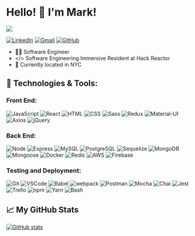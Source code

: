 

<!--
**markPVale/markPVale** is a ✨ _special_ ✨ repository because its `README.md` (this file) appears on your GitHub profile.

Here are some ideas to get you started:

- 🔭 I’m currently working on ...
- 🌱 I’m currently learning ...
- 👯 I’m looking to collaborate on ...
- 🤔 I’m looking for help with ...
- 💬 Ask me about ...
- 📫 How to reach me: ...
- 😄 Pronouns: ...
- ⚡ Fun fact: ...
-->

# Hello! 👋 I'm Mark!

![](https://images.unsplash.com/photo-1552479981-571d591f67d6?ixid=MnwxMjA3fDB8MHxwaG90by1wYWdlfHx8fGVufDB8fHx8&ixlib=rb-1.2.1&auto=format&fit=crop&h=700&q=80)

[![LinkedIn](https://img.shields.io/badge/linkedin%20-%230077B5.svg?&style=flat-square&logo=linkedin&logoColor=white)](https://www.linkedin.com/in/markvalestudio/)
[![Gmail](https://img.shields.io/badge/Gmail%20-D14836?style=flat-square&logo=gmail&logoColor=white)](mailto:markpvale@gmail.com)
[![GitHub](https://img.shields.io/badge/MarkPVale%20-%23121011.svg?&style=flat-square&logo=github&logoColor=white&link=https://github.com/MarkPVale)](https://github.com/MarkPVale)
- 👨‍💻 Software Engineer
- </> Software Engineering Immersive Resident at Hack Reactor
- 📍 Currently located in NYC

## 🔧 Technologies & Tools:

### **Front End:**

![JavaScript](https://img.shields.io/badge/JavaScript%20-%23323330.svg?&style=flat-square&logo=javascript&logoColor=%23F7DF1E)
![React](https://img.shields.io/badge/React%20-%2320232a.svg?&style=flat-square&logo=react&logoColor=%2361DAFB)
![HTML](https://img.shields.io/badge/HTML5%20-%23E34F26.svg?&style=flat-square&logo=html5&logoColor=white)
![CSS](https://img.shields.io/badge/CSS3%20-%231572B6.svg?&style=flat-square&logo=css3&logoColor=white)
![Sass](https://img.shields.io/badge/Sass%20-%231582B7.svg?&style=flat-square&logo=Sass&logoColor=pink)
![Redux](https://img.shields.io/badge/redux%20-%23593d88.svg?&style=flat-square&logo=redux&logoColor=white)
![Material-UI](https://img.shields.io/badge/Material--UI%20-%23239DFF.svg?&style=flat-square&logo=material-ui&logoColor=fff)
![Axios](https://img.shields.io/badge/-Axios-blueviolet)
![jQuery](https://img.shields.io/badge/jQuery%20-%230A68AD.svg?&style=flat-square&logo=jquery&logoColor=fff)

### **Back End:**

![Node](https://img.shields.io/badge/node.js%20-%2343853D.svg?&style=flat-square&logo=node.js&logoColor=white)
![Express](https://img.shields.io/badge/Express%20-%23404d59.svg?&style=flat-square)
![MySQL](https://img.shields.io/badge/MySQL%20-%2300f.svg?&style=flat-square&logo=mysql&logoColor=white)
![PostgreSQL](https://img.shields.io/badge/PostgreSQL%20-%232187B6.svg?&style=flat-square&logo=postgreSQL&logoColor=white)
![Sequelize](https://img.shields.io/badge/sequelize-blue?logo=sequelize)
![MongoDB](https://img.shields.io/badge/MongoDB%20-%234ea94b.svg?&style=flat-square&logo=mongodb&logoColor=white)
![Mongoose](https://img.shields.io/badge/Mongoose%20-%23880000.svg?&style=flat-square&logo=mongoose)
![Docker](https://img.shields.io/badge/docker%20-%230db7ed.svg?&style=flat-square&logo=docker&logoColor=white)
![Redis](https://img.shields.io/badge/redis%20-%23DD0031.svg?&style=flat-square&logo=redis&logoColor=white)
![AWS](https://img.shields.io/badge/AWS%20-%23FF9900.svg?&style=flat-square&logo=amazon-aws&logoColor=white)
![Firebase](https://img.shields.io/badge/firebase%20-%23039BE5.svg?&style=flat-square&logo=firebase)

### **Testing and Deployment:**

![Git](https://img.shields.io/badge/Git%20-%23F05033.svg?&style=flat-square&logo=git&logoColor=white)
![VSCode](https://img.shields.io/badge/VS%20Code%20-%23007ACC.svg?&style=flat-square&logo=visual-studio-code&logoColor=white)
![Babel](https://img.shields.io/badge/Babel%20-F9DC3e?style=flat-square&logo=babel&logoColor=black)
![webpack](https://img.shields.io/badge/webpack%20-%238DD6F9.svg?&style=flat-square&logo=webpack&logoColor=black)
![Postman](https://img.shields.io/badge/Postman%20-FF6C37?style=flat-square&logo=postman&logoColor=red)
![Mocha](https://img.shields.io/badge/-mocha%20-%238D6748?&style=flat-square&logo=mocha&logoColor=white)
![Chai](https://img.shields.io/badge/Chai%20-%23F6ECD4.svg?&style=flat-square)
![Jest](https://img.shields.io/badge/Jest%20-%23C21325.svg?&style=flat-square&logo=Jest&logoColor=white)
![Trello](https://img.shields.io/badge/Trello%20-%23026AA7.svg?&style=flat-square&logo=Trello&logoColor=white)
![npm](https://img.shields.io/badge/npm%20-%23CB3837.svg?&style=flat-square&logo=npm&logoColor=black)
![Yarn](https://img.shields.io/badge/yarn%20-%232187B6.svg?&style=flat-square&logo=yarn&logoColor=black)
![Bash](https://img.shields.io/badge/bash%20-%2349A124.svg?&style=flat-square&logo=gnu-bash&logoColor=black)

## 📈 My GitHub Stats

[![GitHub stats](https://github-readme-stats.vercel.app/api?username=MarkPVale&count_private=true)](https://github.com/anuraghazra/github-readme-stats)
